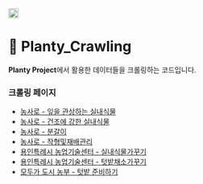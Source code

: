 <img alt="Python" src="https://img.shields.io/badge/Python-3776AB.svg?style=for-the-badge&logo=Python&logoColor=white" height="20"/> 

# 🌱 Planty_Crawling

**Planty Project**에서 활용한 데이터들을 크롤링하는 코드입니다. 

### 크롤링 페이지
- [농사로 - 잎을 관상하는 실내식물](https://www.nongsaro.go.kr/portal/ps/psz/psza/contentMain.ps?menuId=PS00376&pageUnit=6)
- [농사로 - 건조에 강한 실내식물](https://www.nongsaro.go.kr/portal/ps/psz/psza/contentMain.ps?menuId=PS04099&pageUnit=8)
- [농사로 - 분갈이](https://www.nongsaro.go.kr/portal/ps/psz/psza/contentMain.ps?menuId=PS04107)
- [농사로 - 작형및재배관리](https://www.nongsaro.go.kr/portal/ps/psz/psza/contentMain.ps?menuId=PS03168)
- [용인특례시 농업기술센터 - 실내식물가꾸기](https://www.yongin.go.kr/home/atc/cityConsum/cityConsum03/cityConsum03_01/cityConsum03_01_01.jsp)
- [용인특례시 농업기술센터 - 텃밭채소가꾸기](https://www.yongin.go.kr/home/atc/cityConsum/cityConsum05/cityConsum05_02/cityConsum05_02_01.jsp)
- [모두가 도시 농부 - 텃밭 준비하기](https://www.modunong.or.kr:449/home/kor/guide/ready/index.do)